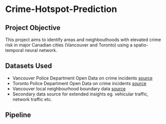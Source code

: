 # Crime-Hotspot-Prediction

## Project Objective
This project aims to identify areas and neighbouthoods with elevated crime risk in major Canadian cities (Vancouver and Toronto) using a spatio-temporal neural network. 

## Datasets Used
* Vancouver Police Department Open Data on crime incidents [source](https://geodash.vpd.ca/opendata/)
* Toronto Police Department Open Data on crime incidents [source](https://data.torontopolice.on.ca/pages/open-data)
* Vancouver local neighbourhood boundary data [source](https://opendata.vancouver.ca/explore/dataset/local-area-boundary/information/?disjunctive.name&location=11,49.2474,-123.12402)
* Secondary data source for extended insights eg. vehicular traffic, network traffic etc.

## Pipeline
